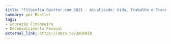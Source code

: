 ```yaml
---
title: "Filosofia Bastter.com 2021 - Atualizado: Vida, Trabalho e Tranquilidade Financeira"
summary: por Bastter
tags:
- Educação Financeira
- Desenvolvimento Pessoal
external_link: https://amzn.to/3aQkAib
---
```

